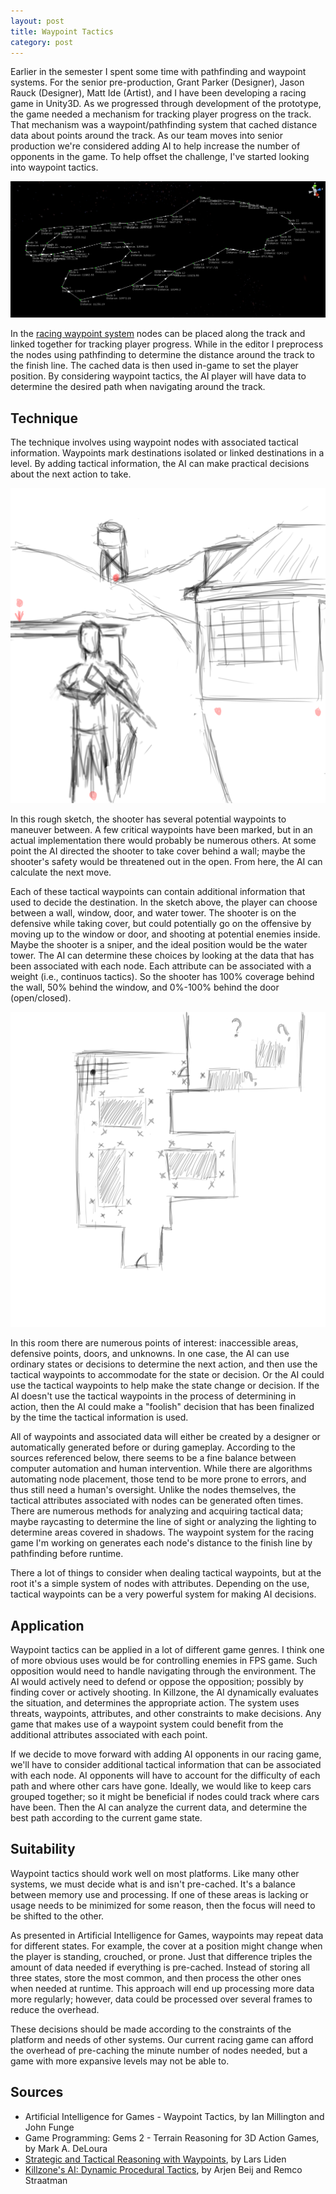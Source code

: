 ```yaml
---
layout: post
title: Waypoint Tactics
category: post
---
```


Earlier in the semester I spent some time with pathfinding and waypoint systems. For the senior pre-production, Grant Parker (Designer), Jason Rauck (Designer), Matt Ide (Artist), and I have been developing a racing game in Unity3D. As we progressed through development of the prototype, the game needed a mechanism for tracking player progress on the track. That mechanism was a waypoint/pathfinding system that cached distance data about points around the track. As our team moves into senior production we're considered adding AI to help increase the number of opponents in the game. To help offset the challenge, I've started looking into waypoint tactics.

<!--more-->

<ul id="toc"></ul>

![Node Tracker](/images/waypoint-system/node-tracker.png)

In the [racing waypoint system](http://chrisbrough.com/post/2012/11/Racing-Waypoint-System/) nodes can be placed along the track and linked together for tracking player progress. While in the editor I preprocess the nodes using pathfinding to determine the distance around the track to the finish line. The cached data is then used in-game to set the player position. By considering waypoint tactics, the AI player will have data to determine the desired path when navigating around the track. 

## Technique

The technique involves using waypoint nodes with associated tactical information. Waypoints mark destinations isolated or linked destinations in a level. By adding tactical information, the AI can make practical decisions about the next action to take.

![Waypoint Tactics](/images/waypoint-tactics/shooter.png)

In this rough sketch, the shooter has several potential waypoints to maneuver between. A few critical waypoints have been marked, but in an actual implementation there would probably be numerous others. At some point the AI directed the shooter to take cover behind a wall; maybe the shooter's safety would be threatened out in the open. From here, the AI can calculate the next move.

Each of these tactical waypoints can contain additional information that used to decide the destination. In the sketch above, the player can choose between a wall, window, door, and water tower. The shooter is on the defensive while taking cover, but could potentially go on the offensive by moving up to the window or door, and shooting at potential enemies inside. Maybe the shooter is a sniper, and the ideal position would be the water tower. The AI can determine these choices by looking at the data that has been associated with each node. Each attribute can be associated with a weight (i.e., continuos tactics). So the shooter has 100% coverage behind the wall, 50% behind the window, and 0%-100% behind the door (open/closed).

![Room](/images/waypoint-tactics/room.png)

In this room there are numerous points of interest: inaccessible areas, defensive points, doors, and unknowns. In one case, the AI can use ordinary states or decisions to determine the next action, and then use the tactical waypoints to accommodate for the state or decision. Or the AI could use the tactical waypoints to help make the state change or decision. If the AI doesn't use the tactical waypoints in the process of determining in action, then the AI could make a "foolish" decision that has been finalized by the time the tactical information is used.

All of waypoints and associated data will either be created by a designer or automatically generated before or during gameplay. According to the sources referenced below, there seems to be a fine balance between computer automation and human intervention.  While there are algorithms automating node placement, those tend to be more prone to errors, and thus still need a human's oversight. Unlike the nodes themselves, the tactical attributes associated with nodes can be generated often times. There are numerous methods for analyzing and acquiring tactical data; maybe raycasting to determine the line of sight or analyzing the lighting to determine areas covered in shadows. The waypoint system for the racing game I'm working on generates each node's distance to the finish line by pathfinding before runtime.

There a lot of things to consider when dealing tactical waypoints, but at the root it's a simple system of nodes with attributes. Depending on the use, tactical waypoints can be a very powerful system for making AI decisions.

## Application

Waypoint tactics can be applied in a lot of different game genres. I think one of more obvious uses would be for controlling enemies in FPS game. Such opposition would need to handle navigating through the environment. The AI would actively  need to defend or oppose the opposition; possibly by finding cover or actively shooting. In Killzone, the AI dynamically evaluates the situation, and determines the appropriate action. The system uses threats, waypoints, attributes, and other constraints to make decisions. Any game that makes use of a waypoint system could benefit from the additional attributes associated with each point.

If we decide to move forward with adding AI opponents in our racing game, we'll have to consider additional tactical information that can be associated with each node. AI opponents will have to account for the difficulty of each path and where other cars have gone. Ideally, we would like to keep cars grouped together; so it might be beneficial if nodes could track where cars have been. Then the AI can analyze the current data, and determine the best path according to the current game state.

## Suitability

Waypoint tactics should work well on most platforms. Like many other systems, we must decide what is and isn't pre-cached. It's a balance between memory use and processing. If one of these areas is lacking or usage needs to be minimized for some reason, then the focus will need to be shifted to the other.

As presented in Artificial Intelligence for Games, waypoints may  repeat data for different states. For example, the cover at a position might change when the player is standing, crouched, or prone. Just that difference triples the amount of data needed if everything is pre-cached. Instead of storing all three states, store the most common, and then process the other ones when needed at runtime. This approach will end up processing more data more regularly; however, data could be processed over several frames to reduce the overhead.

These decisions should be made according to the constraints of the platform and needs of other systems. Our current racing game can afford the overhead of pre-caching the minute number of nodes needed, but a game with more expansive levels may not be able to.

## Sources

* Artificial Intelligence for Games - Waypoint Tactics, by Ian Millington and John Funge
* Game Programming: Gems 2 - Terrain Reasoning for 3D Action Games, by Mark A. DeLoura
* [Strategic and Tactical Reasoning with Waypoints](http://www.liden.cc/lars/WEB/Resume/Papers/2002_AIWisdom.pdf), by Lars Liden
* [Killzone's AI: Dynamic Procedural Tactics](http://www.slideshare.net/guerrillagames/killzones-ai-dynamic-procedural-tactics-9885496), by Arjen Beij and Remco Straatman